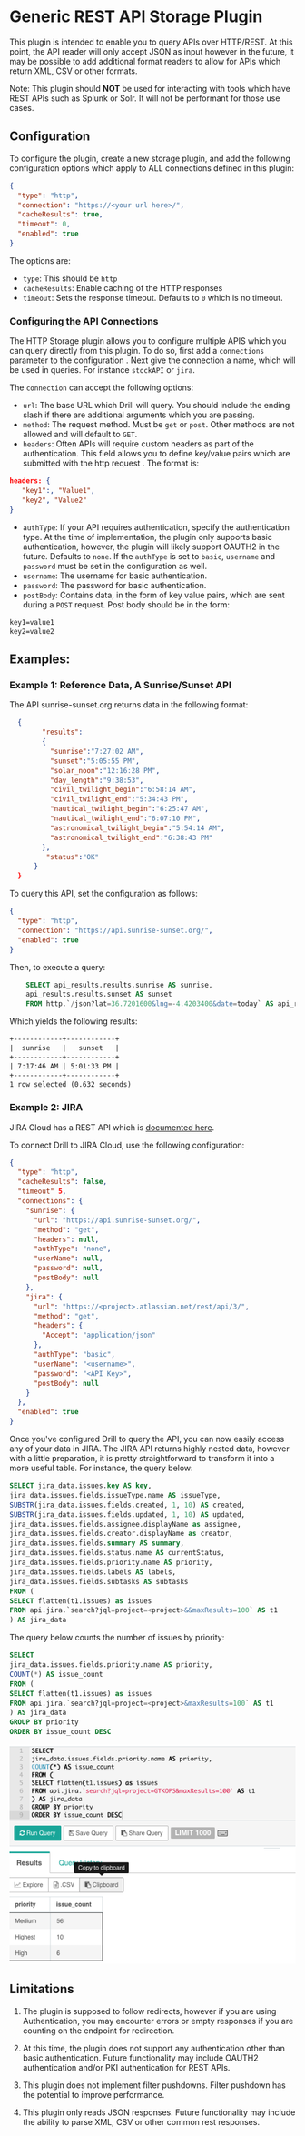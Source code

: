 
# Generic REST API Storage Plugin
This plugin is intended to enable you to query APIs over HTTP/REST. At this point, the API reader will only accept JSON as input however in the future, it may be possible to
 add additional format readers to allow for APIs which return XML, CSV or other formats.  
 
Note:  This plugin should **NOT** be used for interacting with tools which have REST APIs such as Splunk or Solr. It will not be performant for those use cases.  

## Configuration
To configure the plugin, create a new storage plugin, and add the following configuration options which apply to ALL connections defined in this plugin:

```json
{
  "type": "http",
  "connection": "https://<your url here>/",
  "cacheResults": true,
  "timeout": 0,
  "enabled": true
}
```
The options are:
* `type`:  This should be `http`
* `cacheResults`:  Enable caching of the HTTP responses
* `timeout`:  Sets the response timeout. Defaults to `0` which is no timeout. 

### Configuring the API Connections
The HTTP Storage plugin allows you to configure multiple APIS which you can query directly from this plugin. To do so, first add a `connections` parameter to the configuration
. Next give the connection a name, which will be used in queries.  For instance `stockAPI` or `jira`.

The `connection` can accept the following options:
* `url`: The base URL which Drill will query. You should include the ending slash if there are additional arguments which you are passing.
* `method`: The request method. Must be `get` or `post`. Other methods are not allowed and will default to `GET`.  
* `headers`: Often APIs will require custom headers as part of the authentication. This field allows you to define key/value pairs which are submitted with the http request
.  The format is:
```json
headers: {
   "key1":, "Value1",
   "key2", "Value2"
}
```
* `authType`: If your API requires authentication, specify the authentication type. At the time of implementation, the plugin only supports basic authentication, however, the
 plugin will likely support OAUTH2 in the future. Defaults to `none`. If the `authType` is set to `basic`, `username` and `password` must be set in the configuration as well. 
 * `username`: The username for basic authentication. 
 * `password`: The password for basic authentication.
 * `postBody`: Contains data, in the form of key value pairs, which are sent during a `POST` request. Post body should be in the form:
 ```
key1=value1
key2=value2
```

## Examples:
### Example 1:  Reference Data, A Sunrise/Sunset API
The API sunrise-sunset.org returns data in the following format:

 ```json
   {
         "results":
         {
           "sunrise":"7:27:02 AM",
           "sunset":"5:05:55 PM",
           "solar_noon":"12:16:28 PM",
           "day_length":"9:38:53",
           "civil_twilight_begin":"6:58:14 AM",
           "civil_twilight_end":"5:34:43 PM",
           "nautical_twilight_begin":"6:25:47 AM",
           "nautical_twilight_end":"6:07:10 PM",
           "astronomical_twilight_begin":"5:54:14 AM",
           "astronomical_twilight_end":"6:38:43 PM"
         },
          "status":"OK"
       }
   }
```
To query this API, set the configuration as follows:

```json
{
  "type": "http",
  "connection": "https://api.sunrise-sunset.org/",
  "enabled": true
}
```
Then, to execute a query:
```sql
    SELECT api_results.results.sunrise AS sunrise, 
    api_results.results.sunset AS sunset
    FROM http.`/json?lat=36.7201600&lng=-4.4203400&date=today` AS api_results;
```
Which yields the following results:
```
+------------+------------+
|  sunrise   |   sunset   |
+------------+------------+
| 7:17:46 AM | 5:01:33 PM |
+------------+------------+
1 row selected (0.632 seconds)
```

### Example 2: JIRA
JIRA Cloud has a REST API which is [documented here](https://developer.atlassian.com/cloud/jira/platform/rest/v3/?utm_source=%2Fcloud%2Fjira%2Fplatform%2Frest%2F&utm_medium=302). 

To connect Drill to JIRA Cloud, use the following configuration:
```json
{
  "type": "http",
  "cacheResults": false,
  "timeout" 5,
  "connections": {
    "sunrise": {
      "url": "https://api.sunrise-sunset.org/",
      "method": "get",
      "headers": null,
      "authType": "none",
      "userName": null,
      "password": null,
      "postBody": null
    },
    "jira": {
      "url": "https://<project>.atlassian.net/rest/api/3/",
      "method": "get",
      "headers": {
        "Accept": "application/json"
      },
      "authType": "basic",
      "userName": "<username>",
      "password": "<API Key>",
      "postBody": null
    }
  },
  "enabled": true
}
```

Once you've configured Drill to query the API, you can now easily access any of your data in JIRA. The JIRA API returns highly nested data, however with a little preparation, it
 is pretty straightforward to transform it into a more useful table. For instance, the
 query below:
```sql
SELECT jira_data.issues.key AS key, 
jira_data.issues.fields.issueType.name AS issueType,
SUBSTR(jira_data.issues.fields.created, 1, 10) AS created, 
SUBSTR(jira_data.issues.fields.updated, 1, 10) AS updated,
jira_data.issues.fields.assignee.displayName as assignee, 
jira_data.issues.fields.creator.displayName as creator,
jira_data.issues.fields.summary AS summary,
jira_data.issues.fields.status.name AS currentStatus,
jira_data.issues.fields.priority.name AS priority,
jira_data.issues.fields.labels AS labels,
jira_data.issues.fields.subtasks AS subtasks
FROM (
SELECT flatten(t1.issues) as issues 
FROM api.jira.`search?jql=project=<project>&&maxResults=100` AS t1
) AS jira_data
```
The query below counts the number of issues by priority:

```sql
SELECT 
jira_data.issues.fields.priority.name AS priority,
COUNT(*) AS issue_count
FROM (
SELECT flatten(t1.issues) as issues 
FROM api.jira.`search?jql=project=<project>&maxResults=100` AS t1
) AS jira_data
GROUP BY priority
ORDER BY issue_count DESC
```

<img src="images/issue_count.png"  alt="Issue Count by Priority"/>


## Limitations
1.  The plugin is supposed to follow redirects, however if you are using Authentication, you may encounter errors or empty responses if you are counting on the endpoint for
 redirection. 
 
 2. At this time, the plugin does not support any authentication other than basic authentication. Future functionality may include OAUTH2 authentication and/or PKI
  authentication for REST APIs.
  
 3. This plugin does not implement filter pushdowns. Filter pushdown has the potential to improve performance.
 
 4. This plugin only reads JSON responses. Future functionality may include the ability to parse XML, CSV or other common rest responses.
  



